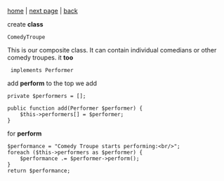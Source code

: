 [home](./page01.md) | [next page](page05.md) | [back](page03.md)

create **class**
```
ComedyTroupe
```
This is our composite class. It can contain individual comedians or other comedy troupes.
it **too** 
```
 implements Performer 
```
add  **perform**
to the top we add
```
private $performers = [];

public function add(Performer $performer) {
    $this->performers[] = $performer;
}
```
for **perform**
```
$performance = "Comedy Troupe starts performing:<br/>";
foreach ($this->performers as $performer) {
    $performance .= $performer->perform();
}
return $performance;
```
